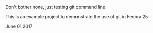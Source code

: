Don't bother none, just testing git command line

This is an example project to demonstrate the use of git in Fedora 25

June 01 2017
